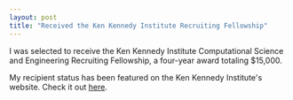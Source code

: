 ```yaml
---
layout: post
title: "Received the Ken Kennedy Institute Recruiting Fellowship"
---
```


I was selected to receive the Ken Kennedy Institute Computational Science and Engineering Recruiting Fellowship, a four-year award totaling $15,000. 

My recipient status has been featured on the Ken Kennedy Institute's website. Check it out [here](https://kenkennedy.rice.edu/news/current-news/ken-kennedy-institute-awards-105000-seven-fellows).
